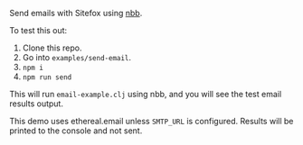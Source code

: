 Send emails with Sitefox using [nbb](https://github.com/borkdude/nbb).

To test this out:

 1. Clone this repo.
 2. Go into `examples/send-email`.
 3. `npm i`
 4. `npm run send`

This will run `email-example.clj` using nbb, and you will see the test email results output.

This demo uses ethereal.email unless `SMTP_URL` is configured.
Results will be printed to the console and not sent.

